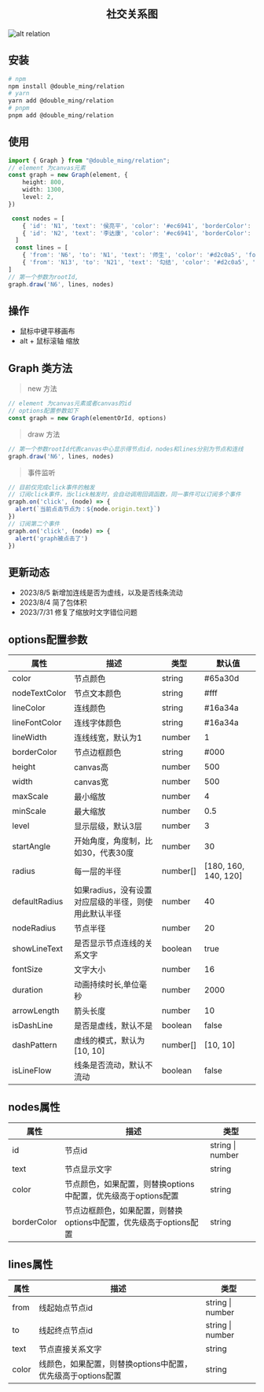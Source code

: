 <h2 style="text-align: center;"> 社交关系图 </h2>

![alt relation](./relation.gif)

## 安装
```sh
# npm 
npm install @double_ming/relation
# yarn 
yarn add @double_ming/relation
# pnpm
pnpm add @double_ming/relation
```

## 使用
```ts
import { Graph } from "@double_ming/relation";
// element 为canvas元素
const graph = new Graph(element, {
    height: 800,
    width: 1300,
    level: 2,
})

 const nodes = [
    { 'id': 'N1', 'text': '侯亮平', 'color': '#ec6941', 'borderColor': '#ff875e' },
    { 'id': 'N2', 'text': '李达康', 'color': '#ec6941', 'borderColor': '#ff875e' },
  ]
  const lines = [
    { 'from': 'N6', 'to': 'N1', 'text': '师生', 'color': '#d2c0a5', 'fontColor': '#d2c0a5' },
    { 'from': 'N13', 'to': 'N21', 'text': '勾结', 'color': '#d2c0a5', 'fontColor': '#d2c0a5' }
]
// 第一个参数为rootId, 
graph.draw('N6', lines, nodes)
```

## 操作
- 鼠标中键平移画布
- alt + 鼠标滚轴 缩放

## Graph 类方法

> new 方法
```ts
// element 为canvas元素或者canvas的id
// options配置参数如下
const graph = new Graph(elementOrId, options)
```

> draw 方法
```ts
// 第一个参数rootId代表canvas中心显示得节点id，nodes和lines分别为节点和连线
graph.draw('N6', lines, nodes)
```

> 事件监听
```ts
// 目前仅完成click事件的触发
// 订阅click事件，当click触发时，会自动调用回调函数，同一事件可以订阅多个事件
graph.on('click', (node) => {
  alert(`当前点击节点为：${node.origin.text}`)
})
// 订阅第二个事件
graph.on('click', (node) => {
  alert('graph被点击了')
})
```

## 更新动态
- 2023/8/5 新增加连线是否为虚线，以及是否线条流动
- 2023/8/4 简了包体积
- 2023/7/31 修复了缩放时文字错位问题

## options配置参数
| 属性 | 描述   | 类型   | 默认值  | 
| --- | --- | --- | --- |
| color | 节点颜色  | string   | #65a30d |
| nodeTextColor | 节点文本颜色  | string   | #fff |
| lineColor | 连线颜色  | string   | #16a34a |
| lineFontColor | 连线字体颜色  | string   | #16a34a |
| lineWidth | 连线线宽，默认为1  | number   | 1 |
| borderColor | 节点边框颜色  | string   | #000 |
| height | canvas高  | number   | 500 |
| width | canvas宽  | number   | 500 |
| maxScale | 最小缩放  | number   | 4 |
| minScale | 最大缩放  | number   | 0.5 |
| level | 显示层级，默认3层  | number   | 3|
| startAngle | 开始角度，角度制，比如30，代表30度  | number   | 30 |
| radius | 每一层的半径  | number[]   | [180, 160, 140, 120] |
| defaultRadius | 如果radius，没有设置对应层级的半径，则使用此默认半径  | number   | 40 |
| nodeRadius | 节点半径  | number   | 20 |
| showLineText | 是否显示节点连线的关系文字  | boolean   | true |
| fontSize | 文字大小  | number   | 16 |
| duration | 动画持续时长,单位毫秒  | number   | 2000 |
| arrowLength | 箭头长度  | number   | 10 |
| isDashLine | 是否是虚线，默认不是  | boolean   | false |
| dashPattern | 虚线的模式，默认为[10, 10]  | number[]   | [10, 10] |
| isLineFlow | 线条是否流动，默认不流动  | boolean   | false |

## nodes属性
| 属性 | 描述 | 类型 |
| --- | --- | --- |
| id | 节点id  | string \| number |
| text | 节点显示文字  | string |
| color | 节点颜色，如果配置，则替换options中配置，优先级高于options配置  | string |
| borderColor | 节点边框颜色，如果配置，则替换options中配置，优先级高于options配置  | string |

## lines属性
| 属性 | 描述 | 类型 |
| --- | --- | --- |
| from | 线起始点节点id  | string \| number |
| to | 线起终点节点id  | string \| number |
| text | 节点直接关系文字  | string |
| color | 线颜色，如果配置，则替换options中配置，优先级高于options配置  | string |